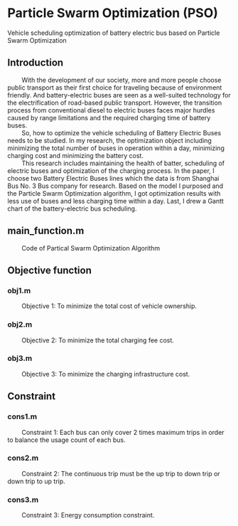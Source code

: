# Particle Swarm Optimization (PSO)
Vehicle scheduling optimization of battery electric bus based on Particle Swarm Optimization

## Introduction
&emsp;&emsp; With the development of our society, more and more people choose public transport as their first choice for traveling because of environment friendly. And battery-electric buses are seen as a well-suited technology for the electrification of road-based public transport. However, the transition process from conventional diesel to electric buses faces major hurdles caused by range limitations and the required charging time of battery buses.
</br>&emsp;&emsp; So, how to optimize the vehicle scheduling of Battery Electric Buses needs to be studied. In my research, the optimization object including minimizing the total number of buses in operation within a day, minimizing charging cost and minimizing the battery cost.
</br>&emsp;&emsp; This research includes maintaining the health of batter, scheduling of electric buses and optimization of the charging process. In the paper, I choose two Battery Electric Buses lines which the data is from Shanghai Bus No. 3 Bus company for research. Based on the model I purposed and the Particle Swarm Optimization algorithm, I got optimization results with less use of buses and less charging time within a day. Last, I drew a Gantt chart of the battery-electric bus scheduling.

## main_function.m
&emsp;&emsp; Code of Partical Swarm Optimization Algorithm

## Objective function

### obj1.m
&emsp;&emsp; Objective 1: To minimize the total cost of vehicle ownership.

### obj2.m
&emsp;&emsp; Objective 2: To minimize the total charging fee cost.

### obj3.m
&emsp;&emsp; Objective 3: To minimize the charging infrastructure cost.

## Constraint

### cons1.m
&emsp;&emsp; Constraint 1: Each bus can only cover 2 times maximum trips in order to balance the usage count of each bus.

### cons2.m
&emsp;&emsp; Constraint 2: The continuous trip must be the up trip to down trip or down trip to up trip.

### cons3.m
&emsp;&emsp; Constraint 3: Energy consumption constraint.
